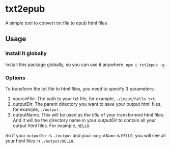 # txt2epub

A simple tool to convert txt file to epub html files

## Usage

### Install it globally

Install this package globally, so you can use it anywhere.
`npm i txt2epub -g`

### Options

To transform the txt file to html files, you need to specify 3 parameters:

1. sourceFile. The path to your txt file, for example, `./input/hello.txt`.
2. outputDir. The parent directory you want to save your output html files, for example, `./output`.
3. outputName. This will be used as the _title_ of your transformed html files. And it will be the directory name in your _outputDir_ to contain all your output html files. For example, `HELLO`.

So if your `outputDir` is `./output` and your `outputName` is `HELLO`, you will see all your html files in `./output/HELLO`.
